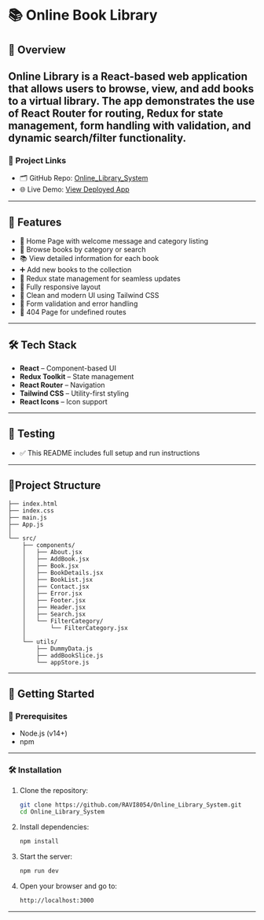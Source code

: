 # 📚 Online Book Library
## 📌 Overview
Online Library  is a React-based web application that allows users to browse, view, and add books to a virtual library. The app demonstrates the use of React Router for routing, Redux for state management, form handling with validation, and dynamic search/filter functionality.
---
### 🔗 Project Links
- 🗂️ GitHub Repo: [Online_Library_System](https://github.com/RAVI8054/Online_Library_System.git)
- 🌐 Live Demo: [View Deployed App](#) <!-- Replace with your deployment link (e.g., Vercel or Netlify) -->

---
## 🚀 Features
- 🎉 Home Page with welcome message and category listing
- 📖 Browse books by category or search
- 📚 View detailed information for each book
- ➕ Add new books to the collection
- 🔄 Redux state management for seamless updates
- 📱 Fully responsive layout
- 🎨 Clean and modern UI using Tailwind CSS
- 🧪 Form validation and error handling
- 🚧 404 Page for undefined routes

---
## 🛠️ Tech Stack
- **React** – Component-based UI
- **Redux Toolkit** – State management
- **React Router** – Navigation
- **Tailwind CSS** – Utility-first styling
- **React Icons** – Icon support
---
## 🧪 Testing
- ✅ This README includes full setup and run instructions
---
## 📁Project Structure
```
├── index.html
├── index.css
├── main.js
├── App.js
│
└── src/
    ├── components/
    │   ├── About.jsx
    │   ├── AddBook.jsx
    │   ├── Book.jsx
    │   ├── BookDetails.jsx
    │   ├── BookList.jsx
    │   ├── Contact.jsx
    │   ├── Error.jsx
    │   ├── Footer.jsx
    │   ├── Header.jsx
    │   ├── Search.jsx
    │   └── FilterCategory/
    │       └── FilterCategory.jsx
    │
    └── utils/
        ├── DummyData.js
        ├── addBookSlice.js
        └── appStore.js
```
---
## 🚀 Getting Started
### 📁 Prerequisites
- Node.js (v14+)
- npm 
---
### 🛠️ Installation
1. Clone the repository:
   ```bash
   git clone https://github.com/RAVI8054/Online_Library_System.git
   cd Online_Library_System
2. Install dependencies:
   ```bash
   npm install 
3. Start the server:
   ```bash
   npm run dev
4. Open your browser and go to:
    ```bash
    http://localhost:3000
---
